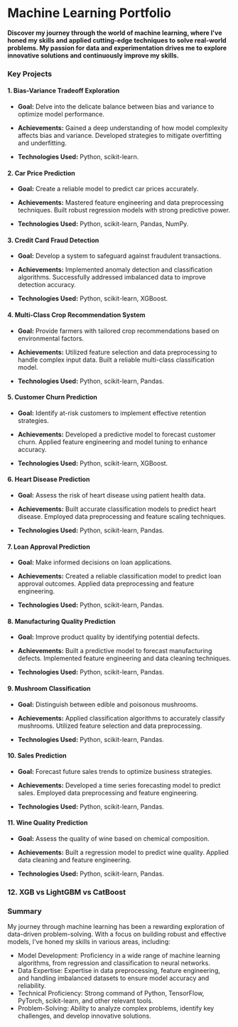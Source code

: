
# Machine Learning Portfolio

**Discover my journey through the world of machine learning, where I've honed my skills and applied cutting-edge techniques to solve real-world problems. 
My passion for data and experimentation drives me to explore innovative solutions and continuously improve my skills.**



### **Key Projects**
#### **1. Bias-Variance Tradeoff Exploration**

* **Goal:** Delve into the delicate balance between bias and variance to optimize model performance.

* **Achievements:** Gained a deep understanding of how model complexity affects bias and variance. Developed strategies to mitigate overfitting and underfitting.

* **Technologies Used:** Python, scikit-learn.

#### **2. Car Price Prediction**

* **Goal:** Create a reliable model to predict car prices accurately.

* **Achievements:** Mastered feature engineering and data preprocessing techniques. Built robust regression models with strong predictive power.

* **Technologies Used:** Python, scikit-learn, Pandas, NumPy.

#### **3. Credit Card Fraud Detection**

* **Goal:** Develop a system to safeguard against fraudulent transactions.

* **Achievements:** Implemented anomaly detection and classification algorithms. Successfully addressed imbalanced data to improve detection accuracy.

* **Technologies Used:** Python, scikit-learn, XGBoost.

#### **4. Multi-Class Crop Recommendation System**

* **Goal:** Provide farmers with tailored crop recommendations based on environmental factors.

* **Achievements:** Utilized feature selection and data preprocessing to handle complex input data. Built a reliable multi-class classification model.

* **Technologies Used:** Python, scikit-learn, Pandas.

#### **5. Customer Churn Prediction**

* **Goal:** Identify at-risk customers to implement effective retention strategies.

* **Achievements:** Developed a predictive model to forecast customer churn. Applied feature engineering and model tuning to enhance accuracy.

* **Technologies Used:** Python, scikit-learn, XGBoost.

#### **6. Heart Disease Prediction**

* **Goal:** Assess the risk of heart disease using patient health data.

* **Achievements:** Built accurate classification models to predict heart disease. Employed data preprocessing and feature scaling techniques.

* **Technologies Used:** Python, scikit-learn, Pandas.

#### **7. Loan Approval Prediction**

* **Goal:** Make informed decisions on loan applications.

* **Achievements:** Created a reliable classification model to predict loan approval outcomes. Applied data preprocessing and feature engineering.

* **Technologies Used:** Python, scikit-learn, Pandas.

#### **8. Manufacturing Quality Prediction**

* **Goal:** Improve product quality by identifying potential defects.

* **Achievements:** Built a predictive model to forecast manufacturing defects. Implemented feature engineering and data cleaning techniques.

* **Technologies Used:** Python, scikit-learn, Pandas.

#### **9. Mushroom Classification**

* **Goal:** Distinguish between edible and poisonous mushrooms.

* **Achievements:** Applied classification algorithms to accurately classify mushrooms. Utilized feature selection and data preprocessing.

* **Technologies Used:** Python, scikit-learn, Pandas.

#### **10. Sales Prediction**

* **Goal:** Forecast future sales trends to optimize business strategies.

* **Achievements:** Developed a time series forecasting model to predict sales. Employed data preprocessing and feature engineering.

* **Technologies Used:** Python, scikit-learn, Pandas.

#### **11. Wine Quality Prediction**

* **Goal:** Assess the quality of wine based on chemical composition.

* **Achievements:** Built a regression model to predict wine quality. Applied data cleaning and feature engineering.

* **Technologies Used:** Python, scikit-learn, Pandas.

### **12. XGB vs LightGBM vs CatBoost**


### Summary

My journey through machine learning has been a rewarding exploration of data-driven problem-solving. With a focus on building robust and effective models, I've honed my skills in various areas, including:

* Model Development: Proficiency in a wide range of machine learning algorithms, from regression and classification to neural networks.
* Data Expertise: Expertise in data preprocessing, feature engineering, and handling imbalanced datasets to ensure model accuracy and reliability.
* Technical Proficiency: Strong command of Python, TensorFlow, PyTorch, scikit-learn, and other relevant tools.
* Problem-Solving: Ability to analyze complex problems, identify key challenges, and develop innovative solutions.
